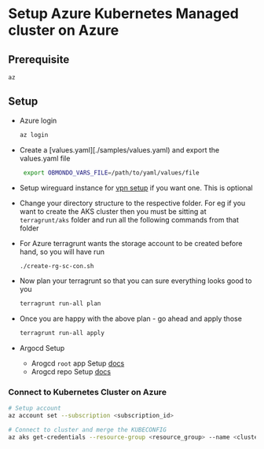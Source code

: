 # Setup Azure Kubernetes Managed cluster on Azure

## Prerequisite

   ```text
   az
   ```

## Setup

* Azure login

   ```sh
   az login
   ```

* Create a [values.yaml][./samples/values.yaml) and export the values.yaml file

    ```sh
     export OBMONDO_VARS_FILE=/path/to/yaml/values/file
    ```

* Setup wireguard instance for [vpn setup](../../../terraform/azure/wireguard/README.md) if you want one. This is optional

* Change your directory structure to the respective folder.
   For eg if you want to create the AKS cluster then you must be sitting at `terragrunt/aks` folder
   and run all the following commands from that folder

* For Azure terragrunt wants the storage account to be created before hand, so you will have run

   ```sh
   ./create-rg-sc-con.sh
   ```

* Now plan your terragrunt so that you can sure everything looks good to you

   ```sh
   terragrunt run-all plan
   ```

* Once you are happy with the above plan - go ahead and apply those

   ```sh
   terragrunt run-all apply
   ```

* Argocd Setup

  * Arogcd `root` app Setup [docs](../../../argocd-helm-charts/argo-cd/Readme.md/#setup-root-argocd-application)
  * Arogcd repo Setup [docs](../../../argocd-helm-charts/argo-cd/Readme.md/#add-argocd-repos)

### Connect to Kubernetes Cluster on Azure

```sh
# Setup account
az account set --subscription <subscription_id>

# Connect to cluster and merge the KUBECONFIG
az aks get-credentials --resource-group <resource_group> --name <cluster_name> --public-fqdn
```
